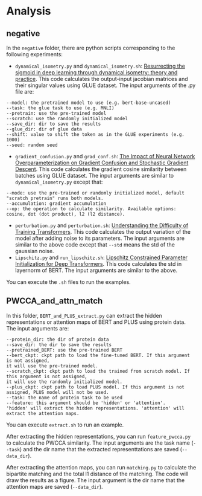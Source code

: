 # Analysis

## negative

In the `negative` folder, there are python scripts corresponding to the following experiments:

* `dynamical_isometry.py` and `dynamical_isometry.sh`: [Resurrecting the sigmoid in deep learning through dynamical isometry: theory and practice](https://arxiv.org/abs/1711.04735). This code calculates the output-input jacobian matrices and their singular values using GLUE dataset. The input arguments of the .py file are: 
```
--model: the pretrained model to use (e.g. bert-base-uncased)
--task: the glue task to use (e.g. MNLI)
--pretrain: use the pre-trained model
--scratch: use the randomly initialized model
--save_dir: dir to save the results
--glue_dir: dir of glue data
--shift: value to shift the token as in the GLUE experiments (e.g. 1000)
--seed: random seed
```
* `gradient_confusion.py` and `grad_conf.sh`: [The Impact of Neural Network Overparameterization on Gradient Confusion and Stochastic Gradient Descent](https://arxiv.org/abs/1904.06963). This code calculates the gradient cosine similarity between batches using GLUE dataset. The input arguments are similar to `dynamical_isometry.py` except that:
```
--mode: use the pre-trained or randomly initialized model, default "scratch pretrain" runs both models.
--accumulation: gradient accumulation
--op: the operation to calculate similarity. Available options: cosine, dot (dot product), l2 (l2 distance).
```
* `perturbation.py` and `perturbation.sh`: [Understanding the Difficulty of Training Transformers](https://arxiv.org/abs/2004.08249). This code calculates the output variation of the model after adding noise to its parameters. The input arguments are similar to the above code except that `--std` means the std of the gaussian noise.
* `Lipschitz.py` and `run_lipschitz.sh`: [Lipschitz Constrained Parameter Initialization for Deep Transformers](https://arxiv.org/abs/1911.03179). This code calculates the std in layernorm of BERT. The input arguments are similar to the above.

You can execute the `.sh` files to run the examples.

## PWCCA_and_attn_match

In this folder, `BERT_and_PLUS_extract.py` can extract the hidden representations or attention maps of BERT and PLUS using protein data. The input arguments are:
```
--protein_dir: the dir of protein data
--save_dir: the dir to save the results
--pretrained_BERT: use the pre-trained BERT
--bert_ckpt: ckpt path to load the fine-tuned BERT. If this argument is not assigned, 
it will use the pre-trained model.
--scratch_ckpt: ckpt path to load the trained from scratch model. If this argument is not assigned, 
it will use the randomly initialized model.
--plus_ckpt: ckpt path to load PLUS model. If this argument is not assigned, PLUS model will not be used.
--task: the name of protein task to be used
--feature: this argument should be 'hidden' or 'attention'. 
'hidden' will extract the hidden representations. 'attention' will extract the attention maps.
```

You can execute `extract.sh` to run an example.

After extracting the hidden representations, you can run `feature_pwcca.py` to calculate the PWCCA similarity. The input arguments are the task name (`--task`) and the dir name that the extracted representtations are saved (`--data_dir`).

After extracting the attention maps, you can run `matching.py` to calculate the bipartite matching and the total l1 distance of the matching. The code will draw the results as a figure. The input argument is the dir name that the attention maps are saved (`--data_dir`).
